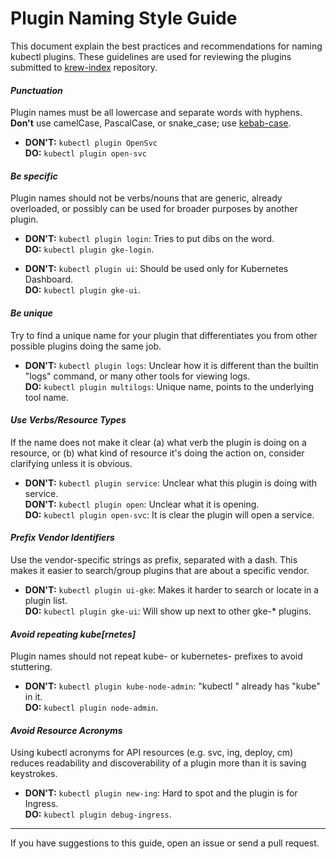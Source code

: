 # Plugin Naming Style Guide

This document explain the best practices and recommendations for naming kubectl
plugins. These guidelines are used for reviewing the plugins submitted to 
[krew-index](https://github.com/GoogleContainerTools/krew-index) repository.

#### _Punctuation_

Plugin names must be all lowercase and separate words with hyphens.
**Don't** use camelCase, PascalCase, or snake_case; use
[kebab-case](http://wiki.c2.com/?KebabCase).

- **DON'T:** `kubectl plugin OpenSvc`<br/>
  **DO:** `kubectl plugin open-svc`

#### _Be specific_

Plugin names should not be verbs/nouns that are generic, already overloaded, or
possibly can be used for broader purposes by another plugin.

- **DON'T:** `kubectl plugin login`: Tries to put dibs on the word.<br/>
  **DO:** `kubectl plugin gke-login`.

- **DON'T:** `kubectl plugin ui`: Should be used only for Kubernetes
  Dashboard.<br/>
  **DO:** `kubectl plugin gke-ui`.

#### _Be unique_

Try to find a unique name for your plugin that differentiates you from other
possible plugins doing the same job.

- **DON'T:** `kubectl plugin logs`: Unclear how it is different than the builtin
  "logs" command, or many other tools for viewing logs.<br/>
  **DO:** `kubectl plugin multilogs`:  Unique name, points to the underlying
  tool name.

#### _Use Verbs/Resource Types_

If the name does not make it clear (a) what verb the plugin is doing on a
resource, or (b) what kind of resource it's doing the action on, consider
clarifying unless it is obvious.

- **DON'T:** `kubectl plugin service`: Unclear what this plugin is doing with
  service.<br/>
  **DON'T:** `kubectl plugin open`: Unclear what it is opening.<br/>
  **DO:** `kubectl plugin open-svc`: It is clear the plugin will open a service.

#### _Prefix Vendor Identifiers_

Use the vendor-specific strings as prefix, separated with a dash. This makes it
easier to search/group plugins that are about a specific vendor.

- **DON'T:** `kubectl plugin ui-gke`: Makes it harder to search or locate in a
  plugin list.<br/>
  **DO:** `kubectl plugin gke-ui`: Will show up next to other gke-* plugins.

#### _Avoid repeating kube[rnetes]_

Plugin names should not repeat kube- or kubernetes- prefixes to avoid
stuttering.

- **DON'T:** `kubectl plugin kube-node-admin`: "kubectl " already has "kube" in
  it.<br/>
  **DO:** `kubectl plugin node-admin`.

#### _Avoid Resource Acronyms_

Using kubectl acronyms for API resources (e.g. svc, ing, deploy, cm) reduces
readability and discoverability of a plugin more than it is saving keystrokes.

- **DON'T:** `kubectl plugin new-ing`: Hard to spot and the plugin is for
  Ingress.<br/>
  **DO:** `kubectl plugin debug-ingress`.

-----

If you have suggestions to this guide, open an issue or send a pull request.
